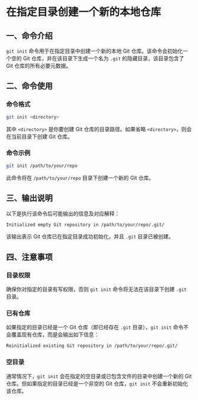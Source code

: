 # 在指定目录创建一个新的本地仓库

## 一、命令介绍

`git init` 命令用于在指定目录中创建一个新的本地 Git 仓库。该命令会初始化一个空的 Git 仓库，并在该目录下生成一个名为 `.git` 的隐藏目录，该目录包含了 Git 仓库的所有必要元数据。

## 二、命令使用

### 命令格式

```bash
git init <directory>
```

其中 `<directory>` 是你要创建 Git 仓库的目录路径。如果省略 `<directory>`，则会在当前目录下创建 Git 仓库。

### 命令示例

```bash
git init /path/to/your/repo
```

此命令将在 `/path/to/your/repo` 目录下创建一个新的 Git 仓库。

## 三、输出说明

以下是执行该命令后可能输出的信息及对应解释：

```bash
Initialized empty Git repository in /path/to/your/repo/.git/
```

该输出表示 Git 仓库已在指定目录成功初始化，并且 `.git` 目录已被创建。

## 四、注意事项

### 目录权限

确保你对指定的目录有写权限，否则 `git init` 命令将无法在该目录下创建 `.git` 目录。

### 已有仓库

如果指定的目录已经是一个 Git 仓库（即已经存在 `.git` 目录），`git init` 命令不会覆盖现有仓库，而是会输出如下信息：

```bash
Reinitialized existing Git repository in /path/to/your/repo/.git/
```

### 空目录

通常情况下，`git init` 会在指定的空目录或已包含文件的目录中创建一个新的 Git 仓库。但如果指定的目录已经是一个非空的 Git 仓库，`git init` 不会重新初始化该仓库。